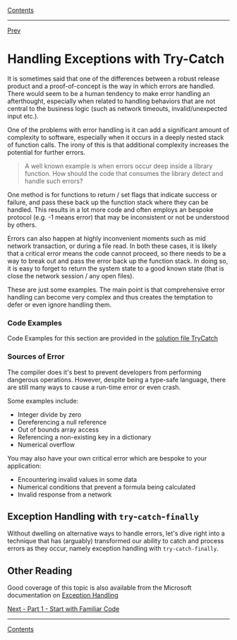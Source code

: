 [Contents](README.md)

----

[Prev](loose-coupling.md)

# Handling Exceptions with Try-Catch
It is sometimes said that one of the differences between a robust release product and a proof-of-concept is the way in which errors are handled. There would seem to be a human tendency to make error handling an afterthought, especially when related to handling behaviors that are not central to the business logic (such as network timeouts, invalid/unexpected input etc.).

One of the problems with error handling is it can add a significant amount of complexity to software, especially when it occurs in a deeply nested stack of function calls. The irony of this is that additional complexity increases the potential for further errors.

> A well known example is when errors occur deep inside a library function. How should the code that consumes the library detect and handle such errors?

One method is for functions to return / set flags that indicate success or failure, and pass these back up the function stack where they can be handled. This results in a lot more code and often employs an bespoke protocol (e.g. -1 means error) that may be inconsistent or not be understood by others.

Errors can also happen at highly inconvenient moments such as mid network transaction, or during a file read. In both these cases, it is likely that a critical error means the code cannot proceed, so there needs to be a way to break out and pass the error back up the function stack. In doing so, it is easy to forget to return the system state to a good known state (that is close the network session / any open files).

These are just some examples. The main point is that comprehensive error handling can become very complex and thus creates the temptation to defer or even ignore handling them. 

### Code Examples
Code Examples for this section are provided in the [solution file TryCatch](/code/Chapter2/TryCatch)

### Sources of Error
The compiler does it's best to prevent developers from performing dangerous operations. However, despite being a type-safe language, there are still many ways to cause a run-time error or even crash.

Some examples include:

- Integer divide by zero
- Dereferencing a null reference
- Out of bounds array access 
- Referencing a non-existing key in a dictionary
- Numerical overflow

You may also have your own critical error which are bespoke to your application:

- Encountering invalid values in some data
- Numerical conditions that prevent a formula being calculated
- Invalid response from a network

## Exception Handling with `try`-`catch`-`finally`
Without dwelling on alternative ways to handle errors, let's dive right into a technique that has (arguably) transformed our ability to catch and process errors as they occur, namely exception handling with `try-catch-finally`.



## Other Reading
Good coverage of this topic is also available from the Microsoft documentation on [Exception Handling](https://docs.microsoft.com/en-us/dotnet/csharp/programming-guide/exceptions/exception-handling)


[Next - Part 1 - Start with Familiar Code](mvvm-1.md)

----

[Contents](/docs/README.md)